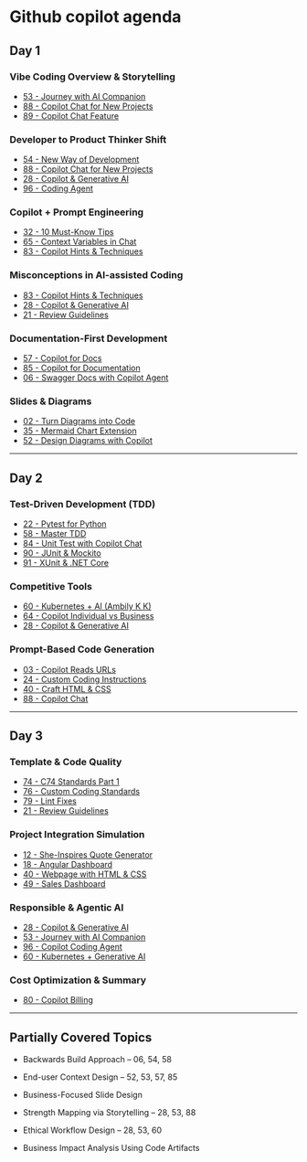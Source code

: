 # Github copilot agenda

## Day 1

### Vibe Coding Overview & Storytelling

* [53 - Journey with AI Companion](https://github.com/SwayaanTechnologies/GitHubCopilot/blob/main/53%20-%20Journey%20with%20AI%20Companion/readme.md)
* [88 - Copilot Chat for New Projects](https://github.com/SwayaanTechnologies/GitHubCopilot/blob/main/88%20-%20GitHub%20Copilot%20Chat%20for%20New%20Projects/readme.md)
* [89 - Copilot Chat Feature](https://github.com/SwayaanTechnologies/GitHubCopilot/blob/main/89%20-%20GitHub%20Copilot%20Chat%20Feature/readme.md)

### Developer to Product Thinker Shift

* [54 - New Way of Development](https://github.com/SwayaanTechnologies/GitHubCopilot/blob/main/54%20-%20New%20Way%20of%20Development%20Using%20GitHub%20Copilot%20Workspace/readme.md)
* [88 - Copilot Chat for New Projects](https://github.com/SwayaanTechnologies/GitHubCopilot/blob/main/88%20-%20GitHub%20Copilot%20Chat%20for%20New%20Projects/readme.md)
* [28 - Copilot & Generative AI](https://github.com/SwayaanTechnologies/GitHubCopilot/blob/main/28%20-%20GitHub%20Copilot%20and%20Generative%20AI/readme.md)
* [96 - Coding Agent](https://github.com/SwayaanTechnologies/GitHubCopilot/tree/main/96%20-%20%20GitHub%20Copilot%20Coding%20Agent)

### Copilot + Prompt Engineering

* [32 - 10 Must-Know Tips](https://github.com/SwayaanTechnologies/GitHubCopilot/tree/main/32%20-%2010%20Must-Know%20GitHub%20Copilot%20Tips%20to%20Save%20Time%20in%20VS%20Code)
* [65 - Context Variables in Chat](https://github.com/SwayaanTechnologies/GitHubCopilot/blob/main/65%20-%20Unveiling%20Context%20Variables%20in%20Chat/readme.md)
* [83 - Copilot Hints & Techniques](https://github.com/SwayaanTechnologies/GitHubCopilot/blob/main/83%20-%20GitHub%20Copilot%20Hints%20&%20Techniques/readme.md)

### Misconceptions in AI-assisted Coding

* [83 - Copilot Hints & Techniques](https://github.com/SwayaanTechnologies/GitHubCopilot/blob/main/83%20-%20GitHub%20Copilot%20Hints%20&%20Techniques/readme.md)
* [28 - Copilot & Generative AI](https://github.com/SwayaanTechnologies/GitHubCopilot/blob/main/28%20-%20GitHub%20Copilot%20and%20Generative%20AI/readme.md)
* [21 - Review Guidelines](https://github.com/SwayaanTechnologies/GitHubCopilot/blob/main/21%20-%20GitHub%20Copilot%20Review%20Guidelines/readme.md)

### Documentation-First Development

* [57 - Copilot for Docs](https://github.com/SwayaanTechnologies/GitHubCopilot/tree/main/57%20-%20GitHub%20Copilot%20for%20Documentation)
* [85 - Copilot for Documentation](https://github.com/SwayaanTechnologies/GitHubCopilot/blob/main/85%20-%20GitHub%20Copilot%20for%20Documentation/readme.md)
* [06 - Swagger Docs with Copilot Agent](https://github.com/SwayaanTechnologies/GitHubCopilot/blob/main/06%20-%20Auto%20Generated%20Swagger%20Docs%20with%20Copilot%20agent%20mode/readme.md)

### Slides & Diagrams

* [02 - Turn Diagrams into Code](https://github.com/SwayaanTechnologies/GitHubCopilot/tree/main/02%20-%20Turn%20diagrams%20into%20Code)
* [35 - Mermaid Chart Extension](https://github.com/SwayaanTechnologies/GitHubCopilot/blob/main/35%20-%20GitHub%20Copilot%20Mermaid%20Chart%20Extension/readme.md)
* [52 - Design Diagrams with Copilot](https://github.com/SwayaanTechnologies/GitHubCopilot/blob/main/52%20-%20Software%20Design%20Diagrams%20Using%20GitHub%20Copilot/readme.md)

---

## Day 2

### Test-Driven Development (TDD)

* [22 - Pytest for Python](https://github.com/SwayaanTechnologies/GitHubCopilot/blob/main/22%20-%20Python%20Unit%20Testing%20with%20Pytest/readme.md)
* [58 - Master TDD](https://github.com/SwayaanTechnologies/GitHubCopilot/blob/main/58%20-%20Master%20Test-Driven%20Development%20with%20GitHub%20Copilot/readme.md)
* [84 - Unit Test with Copilot Chat](https://github.com/SwayaanTechnologies/GitHubCopilot/blob/main/84%20-%20GitHub%20Copilot%20Chat%20for%20Unit%20Test%20Generation/readme.md)
* [90 - JUnit & Mockito](https://github.com/SwayaanTechnologies/GitHubCopilot/blob/main/90%20-%20Unit%20Test%20Generation%20using%20GitHub%20Copilot%20-%20JUnit,%20Mockito%20&%20Java/readme.md)
* [91 - XUnit & .NET Core](https://github.com/SwayaanTechnologies/GitHubCopilot/blob/main/91%20-%20Unit%20Test%20Generation%20using%20GitHub%20Copilot%20-%20XUnit%20&%20.NET%20Core/readme.md)

### Competitive Tools

* [60 - Kubernetes + AI (Ambily K K)](https://github.com/SwayaanTechnologies/GitHubCopilot/tree/main/60%20-%20Kubernetes%20Automation%20with%20Generative%20AI%20%28%20Speaker%20-%20Ambily%20K%20K%2C%20Github%29)
* [64 - Copilot Individual vs Business](https://github.com/SwayaanTechnologies/GitHubCopilot/tree/main/64%20-%20Exploring%20Copilot%20Individual%2C%20Business%2C%20and%20Enterprise%20Versions)
* [28 - Copilot & Generative AI](https://github.com/SwayaanTechnologies/GitHubCopilot/blob/main/28%20-%20GitHub%20Copilot%20and%20Generative%20AI/readme.md)

### Prompt-Based Code Generation

* [03 - Copilot Reads URLs](https://github.com/SwayaanTechnologies/GitHubCopilot/tree/main/03%20-%20Copilot%20Read%20URLs)
* [24 - Custom Coding Instructions](https://github.com/SwayaanTechnologies/GitHubCopilot/blob/main/24%20-%20Custom%20Coding%20Instructions/readme.md)
* [40 - Craft HTML & CSS](https://github.com/SwayaanTechnologies/GitHubCopilot/blob/main/40%20-%20Crafting%20a%20Webpage%20with%20HTML%20&%20CSS/readme.md)
* [88 - Copilot Chat](https://github.com/SwayaanTechnologies/GitHubCopilot/blob/main/88%20-%20GitHub%20Copilot%20Chat%20for%20New%20Projects/readme.md)

---

## Day 3

### Template & Code Quality

* [74 - C74 Standards Part 1](https://github.com/SwayaanTechnologies/GitHubCopilot/tree/main/74%20-%20Mastering%20C74%20-%20Coding%20Standards%20Demystified%20%28Part%201%29)
* [76 - Custom Coding Standards](https://github.com/SwayaanTechnologies/GitHubCopilot/tree/main/76%20-%20Custom%20Coding%20Standards%20with%20GitHub%20Copilot)
* [79 - Lint Fixes](https://github.com/SwayaanTechnologies/GitHubCopilot/tree/main/79%20-%20Lint%20Error%20Fixes%20with%20GitHub%20Copilot%20-%20Python%20and%20Angular%20Edition)
* [21 - Review Guidelines](https://github.com/SwayaanTechnologies/GitHubCopilot/tree/main/21%20-%20GitHub%20Copilot%20Review%20Guidelines)

### Project Integration Simulation

* [12 - She-Inspires Quote Generator](https://github.com/SwayaanTechnologies/GitHubCopilot/tree/main/12%20-%20Build%20She-Inspires%20Quote%20Generator)
* [18 - Angular Dashboard](https://github.com/SwayaanTechnologies/GitHubCopilot/tree/main/18%20-%20Build%20an%20Angular%20Market%20Share%20Dashboard)
* [40 - Webpage with HTML & CSS](https://github.com/SwayaanTechnologies/GitHubCopilot/tree/main/40%20-%20Crafting%20a%20Webpage%20with%20HTML%20%26%20CSS)
* [49 - Sales Dashboard](https://github.com/SwayaanTechnologies/GitHubCopilot/tree/main/49%20-%20Building%20a%20Sales%20Dashboard)

### Responsible & Agentic AI

* [28 - Copilot & Generative AI](https://github.com/SwayaanTechnologies/GitHubCopilot/tree/main/28%20-%20GitHub%20Copilot%20and%20Generative%20AI)
* [53 - Journey with AI Companion](https://github.com/SwayaanTechnologies/GitHubCopilot/tree/main/53%20-%20Journey%20with%20AI%20Companion)
* [96 - Copilot Coding Agent](https://github.com/SwayaanTechnologies/GitHubCopilot/tree/main/96%20-%20%20GitHub%20Copilot%20Coding%20Agent)
* [60 - Kubernetes + Generative AI](https://github.com/SwayaanTechnologies/GitHubCopilot/tree/main/60%20-%20Kubernetes%20Automation%20with%20Generative%20AI%20%28%20Speaker%20-%20Ambily%20K%20K%2C%20Github%29)

### Cost Optimization & Summary

* [80 - Copilot Billing](https://github.com/SwayaanTechnologies/GitHubCopilot/blob/main/80%20-%20GitHub%20Copilot%20Billing%206%20Nov%202023/readme.md)

---

## Partially Covered Topics

* Backwards Build Approach – 06, 54, 58

* End-user Context Design – 52, 53, 57, 85

* Business-Focused Slide Design 

* Strength Mapping via Storytelling – 28, 53, 88

* Ethical Workflow Design – 28, 53, 60

* Business Impact Analysis Using Code Artifacts

